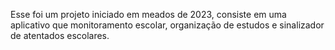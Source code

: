 Esse foi um projeto iniciado em meados de 2023, consiste em uma aplicativo que monitoramento escolar, organização de estudos e sinalizador de atentados escolares.
